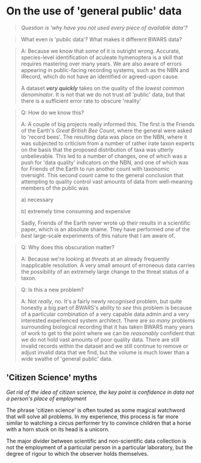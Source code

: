 # On the use of 'general public' data

> *Question is 'why have you not used every piece of available data'?*

> What even *is* 'public data'? What makes it different BWARS data?

> A: Because we know that *some* of it is outright wrong. Accurate, species-level identification of aculeate hymenoptera is a skill that requires mastering over many years. We are also aware of errors appearing in public-facing recording systems, such as the NBN and iRecord, which do not have an identified or agreed-upon cause.
>
> A dataset ***very quickly*** takes on the quality of the *lowest common denominator*. It is not that we do not trust *all* 'public' data, but that there is a sufficient error rate to obscure 'reality'

> Q: How do we know this?
>
> A: A couple of big projects really informed this. The first is the Friends of the Earth's *Great British Bee Count*, where the general were asked to 'record bees'. The resulting data was place on the NBN, where it was subjected to criticism from a number of rather irate taxon experts on the basis that the proposed distribution of taxa was utterly unbelievable. This led to a number of changes, one of which was a push for 'data quality' indicators on the NBN, and one of which was for Friends of the Earth to run another count with taxonomic oversight. This second count came to the general conclusion that attempting to quality control vast amounts of data from well-meaning members of the public was
>
>a) necessary
>
>b) extremely time consuming and expensive
>
> Sadly, Friends of the Earth never wrote up their results in a scientific paper, which is an absolute shame. They have performed one of the *best* large-scale experiments of this nature that I am aware of.


> Q: Why does this obscuration matter?
>
> A: Because we're looking at *threats* at an already frequently inapplicable resolution. A very small amount of erroneous data carries the possibility of an extremely large change to the threat status of a taxon.

> Q: Is this a new problem?
>
> A: Not *really*, no. It's a fairly newly *recognised* problem, but quite honestly a big part of BWARS's ability to *see* this problem is because of a particular combination of a very capable data admin and a very interested experienced system architect. There are *so many* problems surrounding biological recording that it has taken BWARS many years of work to get to the point where we can be *reasonably* confident that we do not hold vast amounts of poor quality data. There are still invalid records within the dataset and we still continue to remove or adjust invalid data that we find, but the volume is much lower than a wide swathe of 'general public' data.

## 'Citizen Science' myths

*Get rid of the idea of citizen science, the key point is confidence in data not a person's place of employment*

The phrase 'citizen science' is often touted as some magical watchword that will solve all problems. In my experience, this process is far more similar to watching a circus performer try to convince children that a horse with a horn stuck on its head is a unicorn.

The major divider between scientific and non-scientific data collection is not the employment of a particular person in a particular laboratory, but the degree of rigour to which the observer holds themselves. 